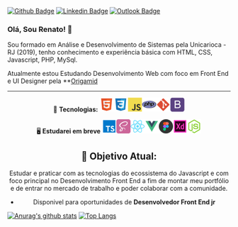 [![Github Badge](https://img.shields.io/badge/GitHub--000?style=social&logo=Github&logoColor=black&link=https://github.com/renatoknot)](https://github.com/renatoknot)
[![Linkedin Badge](https://img.shields.io/badge/LinkedIn--000?style=social&logo=Linkedin&logoColor=0077B5&link=https://www.linkedin.com/in/renato-goncalves88/)](https://www.linkedin.com/in/renato-goncalves88/)
[![Outlook Badge](https://img.shields.io/badge/email--000?style=social&logo=microsoft-outlook&logoColor=0078d4&link=mailto:renatoslip@hotmail.com)](mailto:renatoslip@hotmail.com)

### Olá, Sou Renato! 👋

Sou formado em Análise e Desenvolvimento de Sistemas pela Unicarioca - RJ (2019), tenho conhecimento e experiência básica com HTML, CSS, Javascript, PHP, MySql.

Atualmente estou Estudando Desenvolvimento Web com foco em Front End e UI Designer pela \*\*[Origamid](https://www.origamid.com/)

---

<center>

📌 **Tecnologias:**
<img src="/icons-readme/html.png"><img src="/icons-readme/css.png"><img src="/icons-readme/javascript.png"><img src="./icons-readme/php-icon.png"><img src="/icons-readme/git.png"><img src="/icons-readme/bootstrap.png">

🖥 **Estudarei em breve**
<img src="/icons-readme/typescript.png"><img src="/icons-readme/sass.png"><img src="/icons-readme/react.png"><img src="/icons-readme/vue.png"><img src="/icons-readme/figma.png"><img src="/icons-readme/adobexd.png"><img src="/icons-readme/nodejs.png">

## 🎯 **Objetivo Atual:**

Estudar e praticar com as tecnologias do ecossistema do Javascript e com foco principal no Desenvolvimento Front End a fim de montar meu portfólio e de entrar no mercado de trabalho e poder colaborar com a comunidade.

- Disponivel para oportunidades de **Desenvolvedor Front End jr**

</center>

[![Anurag's github stats](https://github-readme-stats.vercel.app/api?username=renatoknot)](https://github.com/anuraghazra/github-readme-stats)
[![Top Langs](https://github-readme-stats.vercel.app/api/top-langs/?username=renatoknot&layout=compact)](https://github.com/anuraghazra/github-readme-stats)
